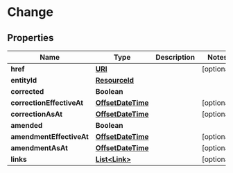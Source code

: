 

# Change

## Properties

Name | Type | Description | Notes
------------ | ------------- | ------------- | -------------
**href** | [**URI**](URI.md) |  |  [optional]
**entityId** | [**ResourceId**](ResourceId.md) |  | 
**corrected** | **Boolean** |  | 
**correctionEffectiveAt** | [**OffsetDateTime**](OffsetDateTime.md) |  |  [optional]
**correctionAsAt** | [**OffsetDateTime**](OffsetDateTime.md) |  |  [optional]
**amended** | **Boolean** |  | 
**amendmentEffectiveAt** | [**OffsetDateTime**](OffsetDateTime.md) |  |  [optional]
**amendmentAsAt** | [**OffsetDateTime**](OffsetDateTime.md) |  |  [optional]
**links** | [**List&lt;Link&gt;**](Link.md) |  |  [optional]



